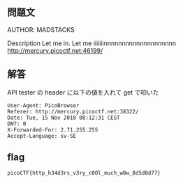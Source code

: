 ## 問題文

AUTHOR: MADSTACKS

Description
Let me in. Let me iiiiiiinnnnnnnnnnnnnnnnnnnn http://mercury.picoctf.net:46199/

## 解答

API tester の header に以下の値を入れて get で叩いた

```
User-Agent: PicoBrowser
Referer: http://mercury.picoctf.net:38322/
Date: Tue, 15 Nov 2018 08:12:31 CEST
DNT: 0
X-Forwarded-For: 2.71.255.255
Accept-Language: sv-SE
```

## flag

`picoCTF{http_h34d3rs_v3ry_c0Ol_much_w0w_8d5d8d77}`
